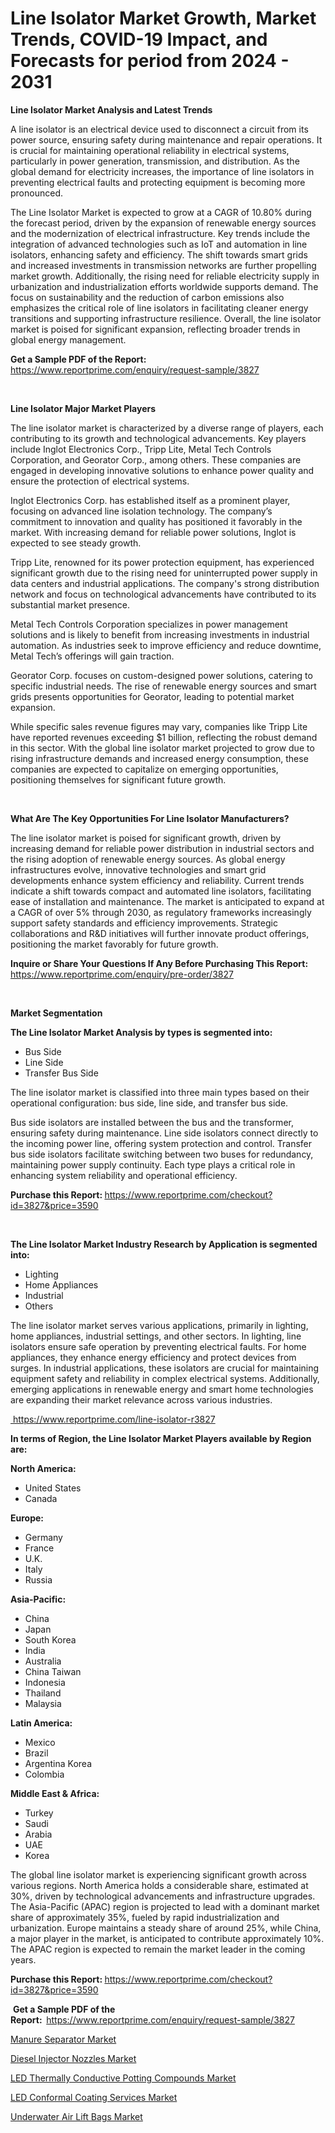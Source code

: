 <p><h1>Line Isolator Market Growth, Market Trends, COVID-19 Impact, and Forecasts for period from 2024 - 2031</h1></p><p><strong>Line Isolator Market Analysis and Latest Trends</strong></p>
<p><p>A line isolator is an electrical device used to disconnect a circuit from its power source, ensuring safety during maintenance and repair operations. It is crucial for maintaining operational reliability in electrical systems, particularly in power generation, transmission, and distribution. As the global demand for electricity increases, the importance of line isolators in preventing electrical faults and protecting equipment is becoming more pronounced.</p><p>The Line Isolator Market is expected to grow at a CAGR of 10.80% during the forecast period, driven by the expansion of renewable energy sources and the modernization of electrical infrastructure. Key trends include the integration of advanced technologies such as IoT and automation in line isolators, enhancing safety and efficiency. The shift towards smart grids and increased investments in transmission networks are further propelling market growth. Additionally, the rising need for reliable electricity supply in urbanization and industrialization efforts worldwide supports demand. The focus on sustainability and the reduction of carbon emissions also emphasizes the critical role of line isolators in facilitating cleaner energy transitions and supporting infrastructure resilience. Overall, the line isolator market is poised for significant expansion, reflecting broader trends in global energy management.</p></p>
<p><strong>Get a Sample PDF of the Report:&nbsp;</strong> <a href="https://www.reportprime.com/enquiry/request-sample/3827">https://www.reportprime.com/enquiry/request-sample/3827</a></p>
<p>&nbsp;</p>
<p><strong>Line Isolator Major Market Players</strong></p>
<p><p>The line isolator market is characterized by a diverse range of players, each contributing to its growth and technological advancements. Key players include Inglot Electronics Corp., Tripp Lite, Metal Tech Controls Corporation, and Georator Corp., among others. These companies are engaged in developing innovative solutions to enhance power quality and ensure the protection of electrical systems.</p><p>Inglot Electronics Corp. has established itself as a prominent player, focusing on advanced line isolation technology. The company’s commitment to innovation and quality has positioned it favorably in the market. With increasing demand for reliable power solutions, Inglot is expected to see steady growth.</p><p>Tripp Lite, renowned for its power protection equipment, has experienced significant growth due to the rising need for uninterrupted power supply in data centers and industrial applications. The company's strong distribution network and focus on technological advancements have contributed to its substantial market presence.</p><p>Metal Tech Controls Corporation specializes in power management solutions and is likely to benefit from increasing investments in industrial automation. As industries seek to improve efficiency and reduce downtime, Metal Tech’s offerings will gain traction.</p><p>Georator Corp. focuses on custom-designed power solutions, catering to specific industrial needs. The rise of renewable energy sources and smart grids presents opportunities for Georator, leading to potential market expansion.</p><p>While specific sales revenue figures may vary, companies like Tripp Lite have reported revenues exceeding $1 billion, reflecting the robust demand in this sector. With the global line isolator market projected to grow due to rising infrastructure demands and increased energy consumption, these companies are expected to capitalize on emerging opportunities, positioning themselves for significant future growth.</p></p>
<p>&nbsp;</p>
<p><strong>What Are The Key Opportunities For Line Isolator Manufacturers?</strong></p>
<p><p>The line isolator market is poised for significant growth, driven by increasing demand for reliable power distribution in industrial sectors and the rising adoption of renewable energy sources. As global energy infrastructures evolve, innovative technologies and smart grid developments enhance system efficiency and reliability. Current trends indicate a shift towards compact and automated line isolators, facilitating ease of installation and maintenance. The market is anticipated to expand at a CAGR of over 5% through 2030, as regulatory frameworks increasingly support safety standards and efficiency improvements. Strategic collaborations and R&D initiatives will further innovate product offerings, positioning the market favorably for future growth.</p></p>
<p><strong>Inquire or Share Your Questions If Any Before Purchasing This Report:</strong> <a href="https://www.reportprime.com/enquiry/pre-order/3827">https://www.reportprime.com/enquiry/pre-order/3827</a></p>
<p>&nbsp;</p>
<p><strong>Market Segmentation</strong></p>
<p><strong>The Line Isolator Market Analysis by types is segmented into:</strong></p>
<p><ul><li>Bus Side</li><li>Line Side</li><li>Transfer Bus Side</li></ul></p>
<p><p>The line isolator market is classified into three main types based on their operational configuration: bus side, line side, and transfer bus side. </p><p>Bus side isolators are installed between the bus and the transformer, ensuring safety during maintenance. Line side isolators connect directly to the incoming power line, offering system protection and control. Transfer bus side isolators facilitate switching between two buses for redundancy, maintaining power supply continuity. Each type plays a critical role in enhancing system reliability and operational efficiency.</p></p>
<p><strong>Purchase this Report:&nbsp;</strong><a href="https://www.reportprime.com/checkout?id=3827&price=3590">https://www.reportprime.com/checkout?id=3827&price=3590</a></p>
<p>&nbsp;</p>
<p><strong>The Line Isolator Market Industry Research by Application is segmented into:</strong></p>
<p><ul><li>Lighting</li><li>Home Appliances</li><li>Industrial</li><li>Others</li></ul></p>
<p><p>The line isolator market serves various applications, primarily in lighting, home appliances, industrial settings, and other sectors. In lighting, line isolators ensure safe operation by preventing electrical faults. For home appliances, they enhance energy efficiency and protect devices from surges. In industrial applications, these isolators are crucial for maintaining equipment safety and reliability in complex electrical systems. Additionally, emerging applications in renewable energy and smart home technologies are expanding their market relevance across various industries.</p></p>
<p><a href="https://www.reportprime.com/line-isolator-r3827">&nbsp;https://www.reportprime.com/line-isolator-r3827</a></p>
<p><strong>In terms of Region, the Line Isolator Market Players available by Region are:</strong></p>
<p>
    <p> <strong> North America: </strong>
        <ul>
            <li>United States</li>
            <li>Canada</li>
        </ul>
        </p> 
    <p> <strong> Europe: </strong>
        <ul>
            <li>Germany</li>
            <li>France</li>
            <li>U.K.</li>
            <li>Italy</li>
            <li>Russia</li>
        </ul>
        </p> 
    <p> <strong> Asia-Pacific: </strong>
        <ul>
            <li>China</li>
            <li>Japan</li>
            <li>South Korea</li>
            <li>India</li>
            <li>Australia</li>
            <li>China Taiwan</li>
            <li>Indonesia</li>
            <li>Thailand</li>
            <li>Malaysia</li>
        </ul>
        </p> 
    <p> <strong> Latin America: </strong>
        <ul>
            <li>Mexico</li>
            <li>Brazil</li>
            <li>Argentina Korea</li>
            <li>Colombia</li>
        </ul>
        </p> 
    <p> <strong> Middle East & Africa: </strong>
        <ul>
            <li>Turkey</li>
            <li>Saudi</li>
            <li>Arabia</li>
            <li>UAE</li>
            <li>Korea</li>
        </ul>
    </p>
    </p>
<p><p>The global line isolator market is experiencing significant growth across various regions. North America holds a considerable share, estimated at 30%, driven by technological advancements and infrastructure upgrades. The Asia-Pacific (APAC) region is projected to lead with a dominant market share of approximately 35%, fueled by rapid industrialization and urbanization. Europe maintains a steady share of around 25%, while China, a major player in the market, is anticipated to contribute approximately 10%. The APAC region is expected to remain the market leader in the coming years.</p></p>
<p><strong>Purchase this Report: </strong><a href="https://www.reportprime.com/checkout?id=3827&price=3590">https://www.reportprime.com/checkout?id=3827&price=3590</a></p>
<p>&nbsp;<strong>Get a Sample PDF of the Report:&nbsp;&nbsp;</strong><a href="https://www.reportprime.com/enquiry/request-sample/3827">https://www.reportprime.com/enquiry/request-sample/3827</a></p>
<p><strong></strong></p>
<p><p><a href="https://www.linkedin.com/pulse/global-manure-separator-market-trends-innovations-forward-looking-bdcic?trackingId=u7jFPKDTT1O6M8dT%2B6VmDg%3D%3D">Manure Separator Market</a></p><p><a href="https://www.linkedin.com/pulse/global-diesel-injector-nozzles-market-landscape-future-trends-florc?trackingId=9tSeLPtjRVOuzEEcQb7OyA%3D%3D">Diesel Injector Nozzles Market</a></p><p><a href="https://issuu.com/reportprime-2/docs/led-thermally-conductive-potting-co_d695682ac52556">LED Thermally Conductive Potting Compounds Market</a></p><p><a href="https://issuu.com/reportprime-2/docs/led-conformal-coating-services-mark_d84c4e0c58d69e">LED Conformal Coating Services Market</a></p><p><a href="https://www.linkedin.com/pulse/what-innovations-market-trends-shaping-underwater-air-lift-wpftc?trackingId=TtgBDGOnSaCbt4Oem24%2F2g%3D%3D">Underwater Air Lift Bags Market</a></p></p>